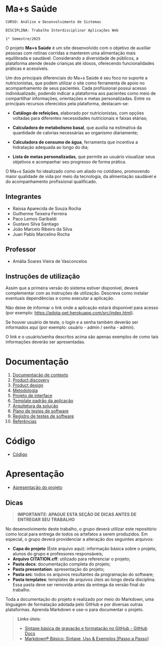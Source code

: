 # Ma+s Saúde

`CURSO: Análise e Desenvolvimento de Sistemas`

`DISCIPLINA: Trabalho Interdisciplinar Aplicações Web`

`1° Semestre/2025`


O  projeto **Ma+s Saúde** é um site desenvolvido com o objetivo de auxiliar pessoas com rotinas corridas a manterem uma alimentação mais equilibrada e saudável. Considerando a diversidade de públicos, a plataforma atende desde crianças até idosos, oferecendo funcionalidades práticas e acessíveis.

Um dos principais diferenciais do Ma+s Saúde é seu foco no suporte a nutricionistas, que podem utilizar o site como ferramenta de apoio no acompanhamento de seus pacientes. Cada profissional possui acesso individualizado, podendo indicar a plataforma aos pacientes como meio de compartilhar informações, orientações e metas personalizadas.
Entre os principais recursos oferecidos pela plataforma, destacam-se:

 - **Catálogo de refeições**, elaborado por nutricionistas, com opções voltadas para diferentes necessidades nutricionais e faixas etárias;

- **Calculadora de metabolismo basal**, que auxilia na estimativa da quantidade de calorias necessárias ao organismo diariamente;

- **Calculadora de consumo de água**, ferramenta que incentiva a hidratação adequada ao longo do dia;

 - **Lista de metas personalizadas**, que permite ao usuário visualizar seus objetivos e acompanhar seu progresso de forma prática.

O Ma+s Saúde foi idealizado como um aliado no cotidiano, promovendo maior qualidade de vida por meio da tecnologia, da alimentação saudável e do acompanhamento profissional qualificado.



## Integrantes

* Raissa Aparecida de Souza Rocha
* Guilherme Teixeira Ferreira
* Paco Lemos Garibaldi
* Gustavo Silva Santiago
* João Marcelo Ribeiro da Silva
* Juan Pablo Marcelino Rocha

## Professor

* Amália Soares Vieira de Vasconcelos

## Instruções de utilização

Assim que a primeira versão do sistema estiver disponível, deverá complementar com as instruções de utilização. Descreva como instalar eventuais dependências e como executar a aplicação.

Não deixe de informar o link onde a aplicação estará disponível para acesso (por exemplo: https://adota-pet.herokuapp.com/src/index.html).

Se houver usuário de teste, o login e a senha também deverão ser informados aqui (por exemplo: usuário - admin / senha - admin).

O link e o usuário/senha descritos acima são apenas exemplos de como tais informações deverão ser apresentadas.

# Documentação

<ol>
<li><a href="docs/01-Contexto.md"> Documentação de contexto</a></li>
<li><a href="docs/02-Product-discovery.md"> Product discovery</a></li>
<li><a href="docs/03-Product-design.md"> Product design</a></li>
<li><a href="docs/04-Metodologia.md"> Metodologia</a></li>
<li><a href="docs/05-Projeto-interface.md"> Projeto de interface</a></li>
<li><a href="docs/06-Template-padrao.md"> Template padrão da aplicação</a></li>
<li><a href="docs/07-Arquitetura-solucao.md"> Arquitetura da solução</a></li>
<li><a href="docs/08-Plano-testes-software.md"> Plano de testes de software</a></li>
<li><a href="docs/09-Registro-testes-software.md"> Registro de testes de software</a></li>
<li><a href="docs/10-Referencias.md"> Referências</a></li>
</ol>

# Código

* <a href="src/README.md">Código</a>

# Apresentação

* <a href="presentation/README.md">Apresentação do projeto</a>

## Dicas 

> **IMPORTANTE: APAGUE ESTA SEÇÃO DE DICAS ANTES DE ENTREGAR SEU TRABALHO**

No desenvolvimento deste trabalho, o grupo deverá utilizar este repositório como local para entrega de todos os artefatos a serem produzidos. Em especial, o grupo deverá providenciar a alteração dos seguintes arquivos:

* **Capa do projeto** (Este arquivo aqui): informação básica sobre o projeto, alunos do grupo e professores responsáveis;
* **Arquivo CITATION.cff**: utilizado para referenciar o projeto;
* **Pasta docs**: documentação completa do projeto;
* **Pasta presentation**: apresentação do projeto;
* **Pasta src**: todos os arquivos resultantes da programação do software;
* **Pasta templates**: templates de arquivos úteis ao longo desta disciplina. Essa pasta deve ser removida antes da entrega da versão final do trabalho.

Toda a documentação do projeto é realizado por meio do Markdown, uma linguagem de formatação adotada pelo GitHub e por diversas outras plataformas. Aprenda Markdown e use-o para documentar o projeto.

> **Links úteis**:
> - [Sintaxe básica de gravação e formatação no GitHub - GitHub Docs](https://docs.github.com/pt/get-started/writing-on-github/getting-started-with-writing-and-formatting-on-github/basic-writing-and-formatting-syntax)
> - [Markdown® Básico: Sintaxe, Uso &amp; Exemplos [Passo a Passo]](https://markdown.net.br/sintaxe-basica/)
